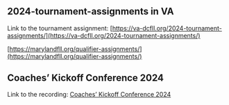 # 

## 2024-tournament-assignments in VA

Link to the tournament assignment: 
[https://va-dcfll.org/2024-tournament-assignments/](https://va-dcfll.org/2024-tournament-assignments/)

[https://marylandfll.org/qualifier-assignments/](https://marylandfll.org/qualifier-assignments/)



## Coaches’ Kickoff Conference 2024

Link to the recording:
[Coaches’ Kickoff Conference 2024](https://marylandfll.org/event/coaches-kickoff-conference-2024/)
